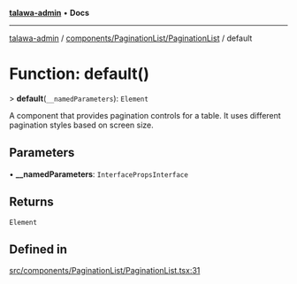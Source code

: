 [**talawa-admin**](../../../../README.md) • **Docs**

***

[talawa-admin](../../../../modules.md) / [components/PaginationList/PaginationList](../README.md) / default

# Function: default()

\> **default**(`__namedParameters`): `Element`

A component that provides pagination controls for a table.
It uses different pagination styles based on screen size.

## Parameters

• **\_\_namedParameters**: `InterfacePropsInterface`

## Returns

`Element`

## Defined in

[src/components/PaginationList/PaginationList.tsx:31](https://github.com/PalisadoesFoundation/talawa-admin/blob/ec91a82db6f7a7a061fbb4ea9639f2bff335faa5/src/components/PaginationList/PaginationList.tsx#L31)
